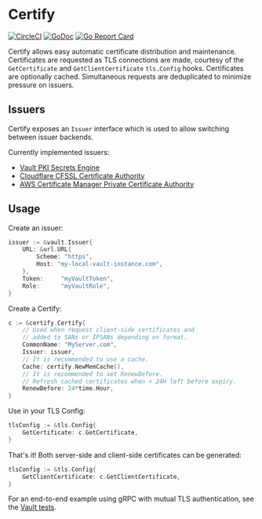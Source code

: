 # Certify

[![CircleCI](https://circleci.com/gh/johanbrandhorst/certify/tree/master.svg?style=svg)](https://circleci.com/gh/johanbrandhorst/certify/tree/master)
[![GoDoc](https://godoc.org/github.com/johanbrandhorst/certify?status.svg)](https://godoc.org/github.com/johanbrandhorst/certify)
[![Go Report Card](https://goreportcard.com/badge/github.com/johanbrandhorst/certify)](https://goreportcard.com/report/github.com/johanbrandhorst/certify)

Certify allows easy automatic certificate distribution and maintenance.
Certificates are requested as TLS connections
are made, courtesy of the `GetCertificate` and `GetClientCertificate`
`tls.Config` hooks. Certificates are optionally cached. Simultaneous requests
are deduplicated to minimize pressure on issuers.

## Issuers

Certify exposes an `Issuer` interface which is used to allow switching
between issuer backends.

Currently implemented issuers:

- [Vault PKI Secrets Engine](https://vaultproject.io)
- [Cloudflare CFSSL Certificate Authority](https://cfssl.org/)
- [AWS Certificate Manager Private Certificate Authority](https://aws.amazon.com/certificate-manager/private-certificate-authority/)

## Usage

Create an issuer:

```go
issuer := &vault.Issuer{
    URL: &url.URL{
        Scheme: "https",
        Host: "my-local-vault-instance.com",
    },
    Token:     "myVaultToken",
    Role:      "myVaultRole",
}
```

Create a Certify:

```go
c := &certify.Certify{
    // Used when request client-side certificates and
    // added to SANs or IPSANs depending on format.
    CommonName: "MyServer.com",
    Issuer: issuer,
    // It is recommended to use a cache.
    Cache: certify.NewMemCache(),
    // It is recommended to set RenewBefore.
    // Refresh cached certificates when < 24H left before expiry.
    RenewBefore: 24*time.Hour,
}
```

Use in your TLS Config:

```go
tlsConfig := &tls.Config{
    GetCertificate: c.GetCertificate,
}
```

That's it! Both server-side and client-side certificates
can be generated:

```go
tlsConfig := &tls.Config{
    GetClientCertificate: c.GetClientCertificate,
}
```

For an end-to-end example using gRPC with mutual TLS authentication,
see the [Vault tests](./issuers/vault/vault_test.go).
